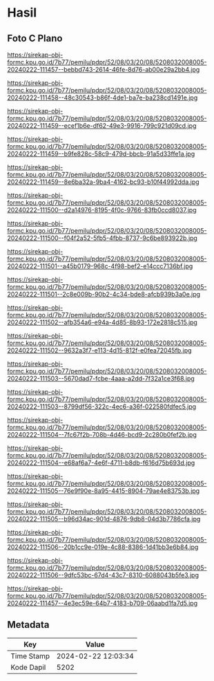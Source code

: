 # Hasil

## Foto C Plano

https://sirekap-obj-formc.kpu.go.id/7b77/pemilu/pdpr/52/08/03/20/08/5208032008005-20240222-111457--bebbd743-2614-46fe-8d76-ab00e29a2bb4.jpg

https://sirekap-obj-formc.kpu.go.id/7b77/pemilu/pdpr/52/08/03/20/08/5208032008005-20240222-111458--48c30543-b86f-4de1-ba7e-ba238cd1491e.jpg

https://sirekap-obj-formc.kpu.go.id/7b77/pemilu/pdpr/52/08/03/20/08/5208032008005-20240222-111459--ecef1b6e-df62-49e3-9916-799c921d09cd.jpg

https://sirekap-obj-formc.kpu.go.id/7b77/pemilu/pdpr/52/08/03/20/08/5208032008005-20240222-111459--b9fe828c-58c9-479d-bbcb-91a5d33ffe1a.jpg

https://sirekap-obj-formc.kpu.go.id/7b77/pemilu/pdpr/52/08/03/20/08/5208032008005-20240222-111459--8e6ba32a-9ba4-4162-bc93-b10f44992dda.jpg

https://sirekap-obj-formc.kpu.go.id/7b77/pemilu/pdpr/52/08/03/20/08/5208032008005-20240222-111500--d2a14976-8195-4f0c-9766-83fb0ccd8037.jpg

https://sirekap-obj-formc.kpu.go.id/7b77/pemilu/pdpr/52/08/03/20/08/5208032008005-20240222-111500--f04f2a52-5fb5-4fbb-8737-9c6be893922b.jpg

https://sirekap-obj-formc.kpu.go.id/7b77/pemilu/pdpr/52/08/03/20/08/5208032008005-20240222-111501--a45b0179-968c-4f98-bef2-e14ccc7136bf.jpg

https://sirekap-obj-formc.kpu.go.id/7b77/pemilu/pdpr/52/08/03/20/08/5208032008005-20240222-111501--2c8e009b-90b2-4c34-bde8-afcb939b3a0e.jpg

https://sirekap-obj-formc.kpu.go.id/7b77/pemilu/pdpr/52/08/03/20/08/5208032008005-20240222-111502--afb354a6-e94a-4d85-8b93-172e2818c515.jpg

https://sirekap-obj-formc.kpu.go.id/7b77/pemilu/pdpr/52/08/03/20/08/5208032008005-20240222-111502--9632a3f7-e113-4d15-812f-e0fea72045fb.jpg

https://sirekap-obj-formc.kpu.go.id/7b77/pemilu/pdpr/52/08/03/20/08/5208032008005-20240222-111503--5670dad7-fcbe-4aaa-a2dd-7f32a1ce3f68.jpg

https://sirekap-obj-formc.kpu.go.id/7b77/pemilu/pdpr/52/08/03/20/08/5208032008005-20240222-111503--8799df56-322c-4ec6-a36f-022580fdfec5.jpg

https://sirekap-obj-formc.kpu.go.id/7b77/pemilu/pdpr/52/08/03/20/08/5208032008005-20240222-111504--7fc67f2b-708b-4d46-bcd9-2c280b0fef2b.jpg

https://sirekap-obj-formc.kpu.go.id/7b77/pemilu/pdpr/52/08/03/20/08/5208032008005-20240222-111504--e68af6a7-4e6f-4711-b8db-f616d75b693d.jpg

https://sirekap-obj-formc.kpu.go.id/7b77/pemilu/pdpr/52/08/03/20/08/5208032008005-20240222-111505--76e9f90e-8a95-4415-8904-79ae4e83753b.jpg

https://sirekap-obj-formc.kpu.go.id/7b77/pemilu/pdpr/52/08/03/20/08/5208032008005-20240222-111505--b96d34ac-901d-4876-9db8-04d3b7786cfa.jpg

https://sirekap-obj-formc.kpu.go.id/7b77/pemilu/pdpr/52/08/03/20/08/5208032008005-20240222-111506--20b1cc9e-019e-4c88-8386-1d41bb3e6b84.jpg

https://sirekap-obj-formc.kpu.go.id/7b77/pemilu/pdpr/52/08/03/20/08/5208032008005-20240222-111506--9dfc53bc-67d4-43c7-8310-6088043b5fe3.jpg

https://sirekap-obj-formc.kpu.go.id/7b77/pemilu/pdpr/52/08/03/20/08/5208032008005-20240222-111457--4e3ec59e-64b7-4183-b709-06aabd1fa7d5.jpg


## Metadata

| Key        | Value               |
| ---------- | ------------------- |
| Time Stamp | 2024-02-22 12:03:34 |
| Kode Dapil | 5202                |



